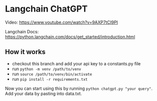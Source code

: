 
# Langchain ChatGPT

Video: https://www.youtube.com/watch?v=9AXP7tCI9PI

Langchain Docs: https://python.langchain.com/docs/get_started/introduction.html


## How it works
- checkout this branch and add your api key to a constants.py file
- run `python -m venv /path/to/venv`
- run `source /path/to/venv/bin/activate`
- run `pip install -r requirements.txt`

Now you can start using this by running `python chatgpt.py "your query"`.  Add your data by pasting into data.txt.


  

